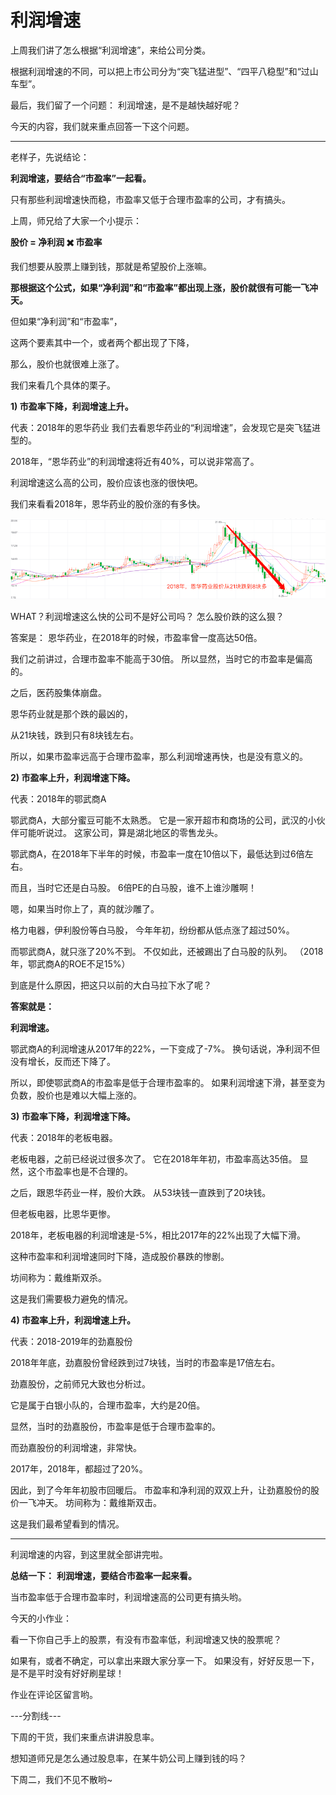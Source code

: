 # 利润增速

 

上周我们讲了怎么根据“利润增速”，来给公司分类。

根据利润增速的不同，可以把上市公司分为“突飞猛进型”、“四平八稳型”和“过山车型”。

最后，我们留了一个问题：
利润增速，是不是越快越好呢？

今天的内容，我们就来重点回答一下这个问题。

---

老样子，先说结论：

**利润增速，要结合“市盈率”一起看。**

只有那些利润增速快而稳，市盈率又低于合理市盈率的公司，才有搞头。

上周，师兄给了大家一个小提示：

**股价 = 净利润 ✖️ 市盈率**

我们想要从股票上赚到钱，那就是希望股价上涨嘛。

**那根据这个公式，如果“净利润”和“市盈率”都出现上涨，股价就很有可能一飞冲天。**

但如果“净利润”和“市盈率”，

这两个要素其中一个，或者两个都出现了下降，

那么，股价也就很难上涨了。

我们来看几个具体的栗子。



**1)	市盈率下降，利润增速上升。**

代表：2018年的恩华药业
我们去看恩华药业的“利润增速”，会发现它是突飞猛进型的。

2018年，“恩华药业”的利润增速将近有40%，可以说非常高了。

利润增速这么高的公司，股价应该也涨的很快吧。

我们来看看2018年，恩华药业的股价涨的有多快。



![4-1](./5-img/4-1.png)



WHAT？利润增速这么快的公司不是好公司吗？
怎么股价跌的这么狠？

答案是：
恩华药业，在2018年的时候，市盈率曾一度高达50倍。

我们之前讲过，合理市盈率不能高于30倍。
所以显然，当时它的市盈率是偏高的。

之后，医药股集体崩盘。

恩华药业就是那个跌的最凶的，

从21块钱，跌到只有8块钱左右。

所以，如果市盈率远高于合理市盈率，那么利润增速再快，也是没有意义的。



**2)	市盈率上升，利润增速下降。**

代表：2018年的鄂武商A

鄂武商A，大部分蜜豆可能不太熟悉。
它是一家开超市和商场的公司，武汉的小伙伴可能听说过。
这家公司，算是湖北地区的零售龙头。

鄂武商A，在2018年下半年的时候，市盈率一度在10倍以下，最低达到过6倍左右。

而且，当时它还是白马股。
6倍PE的白马股，谁不上谁沙雕啊！

嗯，如果当时你上了，真的就沙雕了。

格力电器，伊利股份等白马股，
今年年初，纷纷都从低点涨了超过50%。

而鄂武商A，就只涨了20%不到。
不仅如此，还被踢出了白马股的队列。
（2018年，鄂武商A的ROE不足15%）

到底是什么原因，把这只以前的大白马拉下水了呢？

**答案就是：**

**利润增速。**

鄂武商A的利润增速从2017年的22%，一下变成了-7%。
换句话说，净利润不但没有增长，反而还下降了。

所以，即使鄂武商A的市盈率是低于合理市盈率的。
如果利润增速下滑，甚至变为负数，股价也是难以大幅上涨的。

**3)	市盈率下降，利润增速下降。**

代表：2018年的老板电器。
	
老板电器，之前已经说过很多次了。
它在2018年年初，市盈率高达35倍。
显然，这个市盈率也是不合理的。

之后，跟恩华药业一样，股价大跌。
从53块钱一直跌到了20块钱。

但老板电器，比恩华更惨。

2018年，老板电器的利润增速是-5%，相比2017年的22%出现了大幅下滑。

这种市盈率和利润增速同时下降，造成股价暴跌的惨剧。

坊间称为：戴维斯双杀。

这是我们需要极力避免的情况。

**4)	市盈率上升，利润增速上升。**

代表：2018-2019年的劲嘉股份

2018年年底，劲嘉股份曾经跌到过7块钱，当时的市盈率是17倍左右。

劲嘉股份，之前师兄大致也分析过。

它是属于白银小队的，合理市盈率，大约是20倍。

显然，当时的劲嘉股份，市盈率是低于合理市盈率的。

而劲嘉股份的利润增速，非常快。

2017年，2018年，都超过了20%。

因此，到了今年年初股市回暖后。
市盈率和净利润的双双上升，让劲嘉股份的股价一飞冲天。
坊间称为：戴维斯双击。

这是我们最希望看到的情况。

---

利润增速的内容，到这里就全部讲完啦。

**总结一下：**
**利润增速，要结合市盈率一起来看。**

当市盈率低于合理市盈率时，利润增速高的公司更有搞头哟。

今天的小作业：

看一下你自己手上的股票，有没有市盈率低，利润增速又快的股票呢？

如果有，或者不确定，可以拿出来跟大家分享一下。
如果没有，好好反思一下，是不是平时没有好好刷星球！

作业在评论区留言哟。

---分割线---

下周的干货，我们来重点讲讲股息率。

想知道师兄是怎么通过股息率，在某牛奶公司上赚到钱的吗？

下周二，我们不见不散哟~
